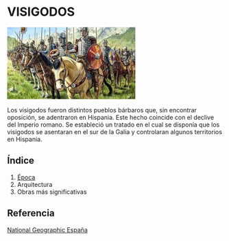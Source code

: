 # VISIGODOS 

![Visigodos](img/visigodos.jpg)

Los visigodos fueron distintos pueblos bárbaros que, sin encontrar oposición, se adentraron en Hispania. Este hecho coincide con el declive del Imperio romano.
Se estableció un tratado en el cual se disponía que los visigodos se asentaran en el sur de la Galia y controlaran algunos territorios en Hispania.

## Índice
1. [Época](epoca.md)
2. Arquitectura
3. Obras más significativas

## Referencia

[National Geographic España](https://historia.nationalgeographic.com.es/temas/visigodos)


